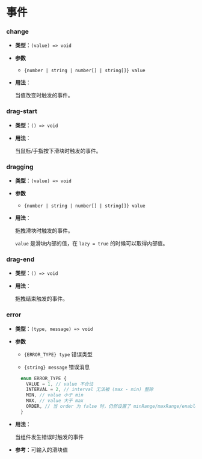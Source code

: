 # 事件

### change

- **类型**：`(value) => void`

- **参数**

  - `{number | string | number[] | string[]} value`

- **用法**：

  当值改变时触发的事件。

### drag-start

- **类型**：`() => void`

- **用法**：

  当鼠标/手指按下滑块时触发的事件。

### dragging

- **类型**：`(value) => void`

- **参数**

  - `{number | string | number[] | string[]} value`

- **用法**：

  拖拽滑块时触发的事件。

  `value` 是滑块内部的值，在 `lazy = true` 的时候可以取得内部值。

### drag-end

- **类型**：`() => void`

- **用法**：

  拖拽结束触发的事件。

### error

- **类型**：`(type, message) => void`

- **参数**

  - `{ERROR_TYPE} type` 错误类型

  - `{string} message` 错误消息

  ```ts
    enum ERROR_TYPE {
      VALUE = 1, // value 不合法
      INTERVAL = 2, // interval 无法被 (max - min) 整除
      MIN, // value 小于 min
      MAX, // value 大于 max
      ORDER, // 当 order 为 false 时，仍然设置了 minRange/maxRange/enableCross/fixed
    }
  ```

- **用法**：

  当组件发生错误时触发的事件

- **参考**：<router-link :to="$route.meta.lang + ' advanced/input'">可输入的滑块值</router-link>

